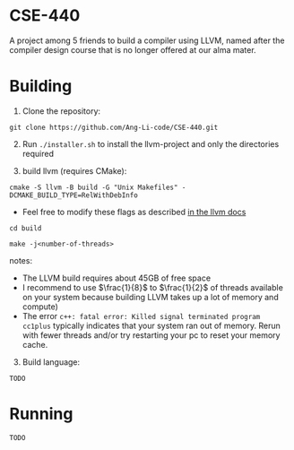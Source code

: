 # CSE-440
A project among 5 friends to build a compiler using LLVM, named after the compiler design course that is no longer offered at our alma mater.

# Building
1. Clone the repository: 

`git clone https://github.com/Ang-Li-code/CSE-440.git`

2. Run `./installer.sh` to install the llvm-project and only the directories required 

3. build llvm (requires CMake):

`cmake -S llvm -B build -G "Unix Makefiles" -DCMAKE_BUILD_TYPE=RelWithDebInfo`
  - Feel free to modify these flags as described [in the llvm docs](https://llvm.org/docs/GettingStarted.html#getting-the-source-code-and-building-llvm)

`cd build`

`make -j<number-of-threads>` 

notes: 
  - The LLVM build requires about 45GB of free space
  - I recommend to use $\frac{1}{8}$ to $\frac{1}{2}$ of threads available on your system because building LLVM takes up a lot of memory and compute)
  - The error `c++: fatal error: Killed signal terminated program cc1plus` typically indicates that your system ran out of memory. Rerun with fewer threads and/or try restarting your pc to reset your memory cache.

3. Build language:

`TODO`

# Running
`TODO`